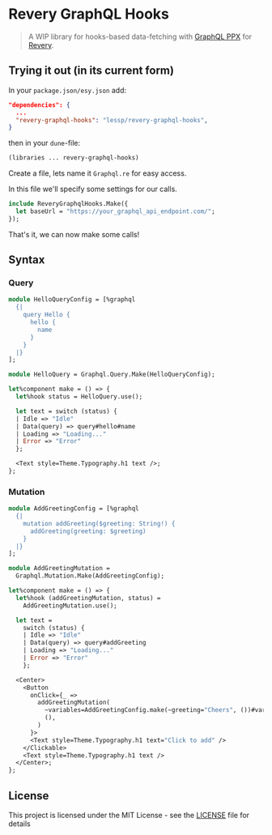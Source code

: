 # Revery GraphQL Hooks

> A WIP library for hooks-based data-fetching with [GraphQL PPX](https://github.com/baransu/graphql_ppx_re) for [Revery](https://github.com/revery-ui/revery).

## Trying it out (in its current form)

In your `package.json/esy.json` add:

```json
"dependencies": {
  ...
  "revery-graphql-hooks": "lessp/revery-graphql-hooks",
}
```

then in your `dune`-file:

```lisp
(libraries ... revery-graphql-hooks)
```

Create a file, lets name it `Graphql.re` for easy access.

In this file we'll specify some settings for our calls.

```ocaml
include ReveryGraphqlHooks.Make({
  let baseUrl = "https://your_graphql_api_endpoint.com/";
});
```

That's it, we can now make some calls!

## Syntax

### Query

```ocaml
module HelloQueryConfig = [%graphql
  {|
    query Hello {
      hello {
        name
      }
    }
  |}
];

module HelloQuery = Graphql.Query.Make(HelloQueryConfig);

let%component make = () => {
  let%hook status = HelloQuery.use();

  let text = switch (status) {
  | Idle => "Idle"
  | Data(query) => query#hello#name
  | Loading => "Loading..."
  | Error => "Error"
  };

  <Text style=Theme.Typography.h1 text />;
};
```

### Mutation

```ocaml
module AddGreetingConfig = [%graphql
  {|
    mutation addGreeting($greeting: String!) {
      addGreeting(greeting: $greeting)
    }
  |}
];

module AddGreetingMutation =
  Graphql.Mutation.Make(AddGreetingConfig);

let%component make = () => {
  let%hook (addGreetingMutation, status) =
    AddGreetingMutation.use();

  let text =
    switch (status) {
    | Idle => "Idle"
    | Data(query) => query#addGreeting
    | Loading => "Loading..."
    | Error => "Error"
    };

  <Center>
    <Button
      onClick={_ =>
        addGreetingMutation(
          ~variables=AddGreetingConfig.make(~greeting="Cheers", ())#variables,
          (),
        )
      }>
      <Text style=Theme.Typography.h1 text="Click to add" />
    </Clickable>
    <Text style=Theme.Typography.h1 text />
  </Center>;
};
```

## License

This project is licensed under the MIT License - see the [LICENSE](./LICENSE) file for details
